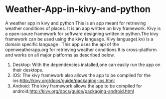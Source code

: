 # Weather-App-in-kivy-and-python
A weather app in kivy and python
This is an app meant for retrieving weather conditions of places.
It is an app written on kivy framework.
Kivy is a open-soure framework for software designing written in python.The kivy framework can be used using the kivy language.
Kivy language(.kv) is a domain specific language .
This app uses the api of the openweatherapp.org for retrieving weather conditions
It is cross-platform and works on all major platforms as described below.

1.  Desktop: With the dependencies installed,one can easily run the app on their desktops.
2.  IOS: The kivy framework also allows the app to be compiled for the ios:http://kivy.org/docs/guide/packaging-ios.html
3.  Android: The kivy framework allows the app to be compiled for    android:http://kivy.org/docs/guide/packaging-android.html

